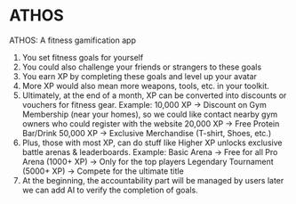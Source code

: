 # ATHOS
ATHOS: A fitness gamification app
1.	You set fitness goals for yourself
2.	You could also challenge your friends or strangers to these goals
3.	You earn XP by completing these goals and level up your avatar
4.	More XP would also mean more weapons, tools, etc. in your toolkit.
5.	Ultimately, at the end of a month, 
 XP can be converted into discounts or vouchers for fitness gear. 
Example: 
10,000 XP → Discount on Gym Membership (near your homes), so we could like              contact nearby gym owners who could register with the website
20,000 XP → Free Protein Bar/Drink
50,000 XP → Exclusive Merchandise (T-shirt, Shoes, etc.)
6.	Plus, those with most XP, can do stuff like
Higher XP unlocks exclusive battle arenas & leaderboards.
Example:
Basic Arena → Free for all
Pro Arena (1000+ XP) → Only for the top players
Legendary Tournament (5000+ XP) → Compete for the ultimate title
7.	At the beginning, the accountability part will be managed by users later we can add AI to verify the completion of goals.

